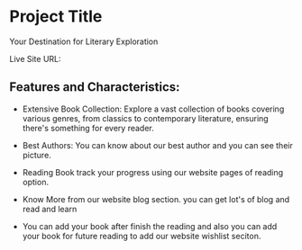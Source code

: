 
# Project Title

Your Destination for Literary Exploration

Live Site URL: 

## Features and Characteristics:

 - Extensive Book Collection: Explore a vast collection of books covering various genres, from classics to contemporary literature, ensuring there's something for every reader.

 - Best Authors: You can know about our best author and you can see their picture.

 - Reading Book track your progress using our website pages of reading option.

 - Know More from our website blog section. you can get lot's of blog and read and learn
 
 - You can add your book after finish the reading and also you can add your book for future reading to add our website wishlist seciton.

